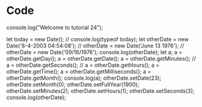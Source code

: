 # Code

console.log("Welcome to tutorial 24");

let today = new Date();
// console.log(typeof today);
let otherDate = new Date('8-4-2003 04:54:08');
// otherDate = new Date('June 13 1976');
// otherDate = new Date('09/16/1976');
console.log(otherDate);
let a;
a = otherDate.getDay();
a = otherDate.getDate();
a = otherDate.getMinutes();
// a = otherDate.getSeconds();
// a = otherDate.getHours();
a = otherDate.getTime();
a = otherDate.getMilliseconds();
a = otherDate.getMonth();
console.log(a);
otherDate.setDate(23);
otherDate.setMonth(0);
otherDate.setFullYear(1900);
otherDate.setMinutes(2);
otherDate.setHours(1);
otherDate.setSeconds(3);
console.log(otherDate);